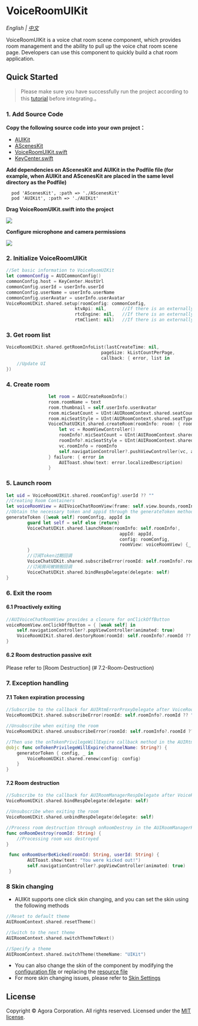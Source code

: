 # VoiceRoomUIKit

*English | [中文](VoiceRoomUIKit_zh.md)*

VoiceRoomUIKit is a voice chat room scene component, which provides room management and the ability to pull up the voice chat room scene page. Developers can use this component to quickly build a chat room application.


## Quick Started
> Please make sure you have successfully run the project according to this [tutorial](../Example/AUIKitVoiceRoom/README.md) before integrating.。

### 1. Add Source Code

**Copy the following source code into your own project：**

- [AUIKit](../AUIKit)
- [AScenesKit](../AScenesKit)
- [VoiceRoomUIKit.swift](../AUIKitVoiceRoom/iOS/AUIKitVoiceRoom/VoiceRoomUIKit.swift)
- [KeyCenter.swift](../AUIKitVoiceRoom/AUIKitVoiceRoom/KeyCenter.swift)

**Add dependencies on AScenesKit and AUIKit in the Podfile file (for example, when AUIKit and AScenesKit are placed in the same level directory as the Podfile)**

```
  pod 'AScenesKit', :path => './AScenesKit'
  pod 'AUIKit', :path => './AUIKit'
```

**Drag VoiceRoomUIKit.swift into the project**

![](https://accktvpic.oss-cn-beijing.aliyuncs.com/pic/github_readme/uikit/config_keycenter_ios.png)

**Configure microphone and camera permissions**

![](https://accktvpic.oss-cn-beijing.aliyuncs.com/pic/github_readme/uikit/config_app_privacy_ios.png)


### 2. Initialize VoiceRoomUIKit
```swift
//Set basic information to VoiceRoomUIKit
let commonConfig = AUICommonConfig()
commonConfig.host = KeyCenter.HostUrl
commonConfig.userId = userInfo.userId
commonConfig.userName = userInfo.userName
commonConfig.userAvatar = userInfo.userAvatar
VoiceRoomUIKit.shared.setup(roomConfig: commonConfig,
                          ktvApi: nil,      //If there is an externally initialized KTV API
                          rtcEngine: nil,   //If there is an externally initialized rtc engine
                          rtmClient: nil)   //If there is an externally initialized rtm client
```

### 3. Get room list
```swift
VoiceRoomUIKit.shared.getRoomInfoList(lastCreateTime: nil,
                                    pageSize: kListCountPerPage,
                                    callback: { error, list in
    //Update UI
})
```

### 4. Create room
```swift
                let room = AUICreateRoomInfo()
                room.roomName = text
                room.thumbnail = self.userInfo.userAvatar
                room.micSeatCount = UInt(AUIRoomContext.shared.seatCount)
                room.micSeatStyle = UInt(AUIRoomContext.shared.seatType.rawValue)
                VoiceChatUIKit.shared.createRoom(roomInfo: room) { roomInfo in
                    let vc = RoomViewController()
                    roomInfo?.micSeatCount = UInt(AUIRoomContext.shared.seatCount)
                    roomInfo?.micSeatStyle = UInt(AUIRoomContext.shared.seatType.rawValue)
                    vc.roomInfo = roomInfo
                    self.navigationController?.pushViewController(vc, animated: true)
                } failure: { error in
                    AUIToast.show(text: error.localizedDescription)
                }
```

### 5. Launch room
```swift
let uid = VoiceRoomUIKit.shared.roomConfig?.userId ?? ""
//Creating Room Containers
let voiceRoomView = AUIVoiceChatRoomView(frame: self.view.bounds,roomInfo: info)
//Obtain the necessary token and appid through the generateToken method
generateToken {[weak self] roomConfig, appId in
        guard let self = self else {return}
        VoiceChatUIKit.shared.launchRoom(roomInfo: self.roomInfo!,
                                           appId: appId,
                                           config: roomConfig,
                                           roomView: voiceRoomView) {_ in
        }
        //订阅Token过期回调
        VoiceChatUIKit.shared.subscribeError(roomId: self.roomInfo?.roomId ?? "", delegate: self)
        //订阅房间被销毁回调
        VoiceChatUIKit.shared.bindRespDelegate(delegate: self)
}
```

### 6. Exit the room
#### 6.1 Proactively exiting
```swift
//AUIVoiceChatRoomView provides a closure for onClickOffButton
voiceRoomView.onClickOffButton = { [weak self] in
    self.navigationController?.popViewController(animated: true)
    VoiceRoomUIKit.shared.destoryRoom(roomId: self.roomInfo?.roomId ?? "")
}
```

#### 6.2 Room destruction passive exit
Please refer to [Room Destruction] (# 7.2-Room-Destruction)


### 7. Exception handling
#### 7.1 Token expiration processing
```swift
//Subscribe to the callback for AUIRtmErrorProxyDelegate after VoiceRoomUIKit.shared.launchRoom
VoiceRoomUIKit.shared.subscribeError(roomId: self.roomInfo?.roomId ?? "", delegate: self)

//Unsubscribe when exiting the room
VoiceRoomUIKit.shared.unsubscribeError(roomId: self.roomInfo?.roomId ?? "", delegate: self)

//Then use the onTokenPrivilegeWillExpire callback method in the AUIRtmErrorProxyDelegate callback to renew all tokens
@objc func onTokenPrivilegeWillExpire(channelName: String?) {
    generatorToken { config, _ in
        VoiceRoomUIKit.shared.renew(config: config)
    }
}
```

#### 7.2 Room destruction
```swift
//Subscribe to the callback for AUIRoomManagerRespDelegate after VoiceRoomUIKit. shared. launchRoom
VoiceRoomUIKit.shared.bindRespDelegate(delegate: self)

//Unsubscribe when exiting the room
VoiceRoomUIKit.shared.unbindRespDelegate(delegate: self)

//Process room destruction through onRoomDestroy in the AUIRoomManagerRespDelegate callback method
func onRoomDestroy(roomId: String) {
    //Processing room was destroyed
}

 func onRoomUserBeKicked(roomId: String, userId: String) {
        AUIToast.show(text: "You were kicked out!")
        self.navigationController?.popViewController(animated: true)
 }
```

### 8 Skin changing
- AUIKit supports one click skin changing, and you can set the skin using the following methods
```swift
//Reset to default theme
AUIRoomContext.shared.resetTheme()
```
```swift
//Switch to the next theme
AUIRoomContext.shared.switchThemeToNext()
```

```swift
//Specify a theme
AUIRoomContext.shared.switchTheme(themeName: "UIKit")
```
- You can also change the skin of the component by modifying the [configuration file](../AUIKit/AUIKit/Resource/auiTheme.bundle/UIKit/theme) or replacing the [resource file](../AUIKit/AUIKit/Resource/auiTheme.bundle/UIKit/resource)
- For more skin changing issues, please refer to [Skin Settings](./VoiceRoomTheme.md)

## License
Copyright © Agora Corporation. All rights reserved.
Licensed under the [MIT license](../LICENSE).

